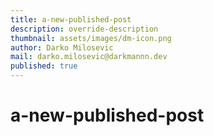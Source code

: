 ```yaml
---
title: a-new-published-post
description: override-description
thumbnail: assets/images/dm-icon.png
author: Darko Milosevic
mail: darko.milosevic@darkmannn.dev
published: true
---
```


# a-new-published-post

